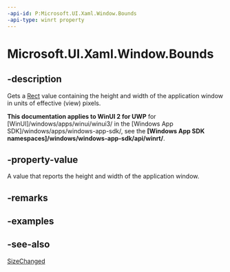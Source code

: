 ```yaml
---
-api-id: P:Microsoft.UI.Xaml.Window.Bounds
-api-type: winrt property
---
```


<!-- Property syntax
public Windows.Foundation.Rect Bounds { get; }
-->

# Microsoft.UI.Xaml.Window.Bounds

## -description
Gets a [Rect](/uwp/api/windows.foundation.rect) value containing the height and width of the application window in units of effective (view) pixels.

**This documentation applies to WinUI 2 for UWP** for [WinUI]/windows/apps/winui/winui3/ in the [Windows App SDK]/windows/apps/windows-app-sdk/, see the **[Windows App SDK namespaces]/windows/windows-app-sdk/api/winrt/**.

## -property-value
A value that reports the height and width of the application window.

## -remarks

## -examples

## -see-also
[SizeChanged](window_sizechanged.md)
